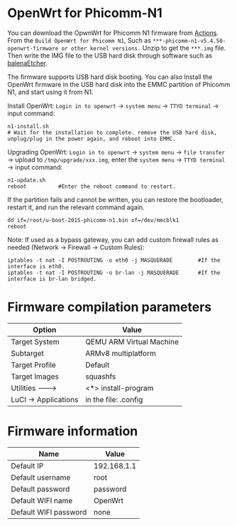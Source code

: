 # OpenWrt for Phicomm-N1


You can download the OpwnWrt for Phicomm N1 firmware from [Actions](https://github.com/ophub/op/actions). From the ` Build OpenWrt for Phicomm N1 `, Such as `***-phicomm-n1-v5.4.50-openwrt-firmware or other kernel versions.` Unzip to get the `***.img` file. Then write the IMG file to the USB hard disk through software such as [balenaEtcher](https://www.balena.io/etcher/).

The firmware supports USB hard disk booting. You can also Install the OpenWrt firmware in the USB hard disk into the EMMC partition of Phicomm N1, and start using it from N1.

Install OpenWrt: `Login in to openwrt` → `system menu` → `TTYD terminal` → input command: 
```shell script
n1-install.sh
# Wait for the installation to complete. remove the USB hard disk, unplug/plug in the power again, and reboot into EMMC.
```

Upgrading OpenWrt: `Login in to openwrt` → `system menu` → `file transfer` → upload to `/tmp/upgrade/xxx.img`, enter the `system menu` → `TTYD terminal` → input command: 
```shell script
n1-update.sh
reboot          #Enter the reboot command to restart.
```
If the partition fails and cannot be written, you can restore the bootloader, restart it, and run the relevant command again.
```shell script
dd if=/root/u-boot-2015-phicomm-n1.bin of=/dev/mmcblk1
reboot
```

Note: If used as a bypass gateway, you can add custom firewall rules as needed (Network → Firewall → Custom Rules):
```shell script
iptables -t nat -I POSTROUTING -o eth0 -j MASQUERADE        #If the interface is eth0.
iptables -t nat -I POSTROUTING -o br-lan -j MASQUERADE      #If the interface is br-lan bridged.
```
# Firmware compilation parameters

| Option | Value |
| ---- | ---- |
| Target System | QEMU ARM Virtual Machine |
| Subtarget | ARMv8 multiplatform |
| Target Profile | Default |
| Target Images | squashfs |
| Utilities  ---> |  <*> install-program |
| LuCI -> Applications | in the file: .config |

# Firmware information

| Name | Value |
| ---- | ---- |
| Default IP | 192.168.1.1 |
| Default username | root |
| Default password | password |
| Default WIFI name | OpenWrt |
| Default WIFI password | none |
